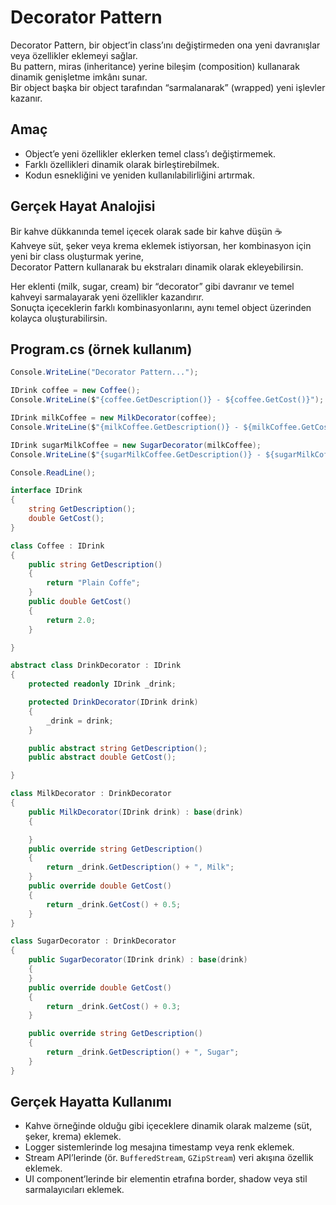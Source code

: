 ﻿# Decorator Pattern

Decorator Pattern, bir object’in class’ını değiştirmeden ona yeni davranışlar veya özellikler eklemeyi sağlar.  
Bu pattern, miras (inheritance) yerine bileşim (composition) kullanarak dinamik genişletme imkânı sunar.  
Bir object başka bir object tarafından “sarmalanarak” (wrapped) yeni işlevler kazanır.

## Amaç

- Object’e yeni özellikler eklerken temel class’ı değiştirmemek.  
- Farklı özellikleri dinamik olarak birleştirebilmek.  
- Kodun esnekliğini ve yeniden kullanılabilirliğini artırmak.  

## Gerçek Hayat Analojisi

Bir kahve dükkanında temel içecek olarak sade bir kahve düşün ☕  
Kahveye süt, şeker veya krema eklemek istiyorsan, her kombinasyon için yeni bir class oluşturmak yerine,  
Decorator Pattern kullanarak bu ekstraları dinamik olarak ekleyebilirsin.  

Her eklenti (milk, sugar, cream) bir “decorator” gibi davranır ve temel kahveyi sarmalayarak yeni özellikler kazandırır.  
Sonuçta içeceklerin farklı kombinasyonlarını, aynı temel object üzerinden kolayca oluşturabilirsin.


## Program.cs (örnek kullanım)

```csharp
Console.WriteLine("Decorator Pattern...");

IDrink coffee = new Coffee();
Console.WriteLine($"{coffee.GetDescription()} - ${coffee.GetCost()}");

IDrink milkCoffee = new MilkDecorator(coffee);
Console.WriteLine($"{milkCoffee.GetDescription()} - ${milkCoffee.GetCost()}");

IDrink sugarMilkCoffee = new SugarDecorator(milkCoffee);
Console.WriteLine($"{sugarMilkCoffee.GetDescription()} - ${sugarMilkCoffee.GetCost()}");

Console.ReadLine();

interface IDrink
{
    string GetDescription();
    double GetCost();
}

class Coffee : IDrink
{
    public string GetDescription()
    {
        return "Plain Coffe";
    }
    public double GetCost()
    {
        return 2.0;
    }

}

abstract class DrinkDecorator : IDrink
{
    protected readonly IDrink _drink;

    protected DrinkDecorator(IDrink drink)
    {
        _drink = drink;
    }

    public abstract string GetDescription();
    public abstract double GetCost();

}

class MilkDecorator : DrinkDecorator
{
    public MilkDecorator(IDrink drink) : base(drink)
    {

    }
    public override string GetDescription()
    {
        return _drink.GetDescription() + ", Milk";
    }
    public override double GetCost()
    {
        return _drink.GetCost() + 0.5;
    }
}

class SugarDecorator : DrinkDecorator
{
    public SugarDecorator(IDrink drink) : base(drink)
    {
    }
    public override double GetCost()
    {
        return _drink.GetCost() + 0.3;
    }

    public override string GetDescription()
    {
        return _drink.GetDescription() + ", Sugar";
    }
}
```

## Gerçek Hayatta Kullanımı

- Kahve örneğinde olduğu gibi içeceklere dinamik olarak malzeme (süt, şeker, krema) eklemek.  
- Logger sistemlerinde log mesajına timestamp veya renk eklemek.  
- Stream API’lerinde (ör. `BufferedStream`, `GZipStream`) veri akışına özellik eklemek.  
- UI component’lerinde bir elementin etrafına border, shadow veya stil sarmalayıcıları eklemek.
